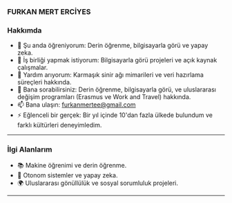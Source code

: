 ###                                                                                                 FURKAN MERT ERCİYES 

### Hakkımda
- 🌱 Şu anda öğreniyorum: Derin öğrenme, bilgisayarla görü ve yapay zeka.
- 👯 İş birliği yapmak istiyorum: Bilgisayarla görü projeleri ve açık kaynak çalışmalar.
- 🤔 Yardım arıyorum: Karmaşık sinir ağı mimarileri ve veri hazırlama süreçleri hakkında.
- 💬 Bana sorabilirsiniz: Derin öğrenme, bilgisayarla görü, ve uluslararası değişim programları (Erasmus ve Work and Travel) hakkında.
- 📫 Bana ulaşın: [furkanmertee@gmail.com](mailto:furkanmertee@gmail.com)
- ⚡ Eğlenceli bir gerçek: Bir yıl içinde 10'dan fazla ülkede bulundum ve farklı kültürleri deneyimledim.

---

### İlgi Alanlarım
- 📚 Makine öğrenimi ve derin öğrenme.
- 🚀 Otonom sistemler ve yapay zeka.
- 🌍 Uluslararası gönüllülük ve sosyal sorumluluk projeleri.

---

